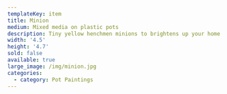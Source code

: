 ```yaml
---
templateKey: item
title: Minion
medium: Mixed media on plastic pots
description: Tiny yellow henchmen minions to brightens up your home
width: '4.5'
height: '4.7'
sold: false
available: true
large_image: /img/minion.jpg
categories:
  - category: Pot Paintings
---
```


